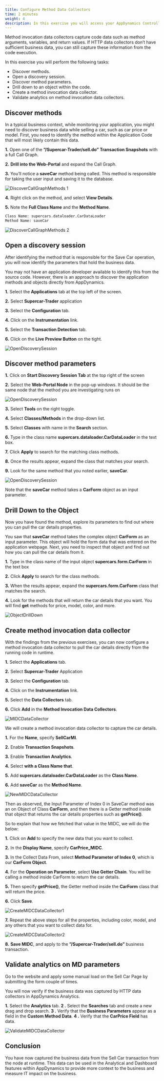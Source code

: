 ```yaml
---
title: Configure Method Data Collectors
time: 2 minutes
weight: 4
description: In this exercise you will access your AppDynamics Controller from your web browser and enable the Agentless Analytics from there.
---
```

Method invocation data collectors capture code data such as method arguments, variables, and return values. If HTTP data collectors don’t have sufficient business data, you can still capture these information from the code execution.

In this exercise you will perform the following tasks:

*   Discover methods.
*   Open a discovery session.
*   Discover method parameters.
*   Drill down to an object within the code.
*   Create a method invocation data collector.
*   Validate analytics on method invocation data collectors.

## Discover methods

In a typical business context, while monitoring your application, you might need to discover business data while selling a car, such as car price or model. First, you need to identify the method within the Application Code that will most likely contain this data.

**1.** Open one of the **”/Supercar-Trader/sell.do” Transaction Snapshots** with a full Call Graph.

**2.** **Drill into the Web-Portal** and expand the Call Graph.

**3.** You’ll notice a **saveCar** method being called. This method is responsible for taking the user input and saving it to the database.

![DiscoverCallGraphMethods 1](images/06-discover-callgraph-methods-01.png)

**4.** Right click on the method, and select **View Details**.

**5.** Note the **Full Class Name** and the **Method Name**.

```bash
Class Name: supercars.dataloader.CarDataLoader
Method Name: saveCar
```

![DiscoverCallGraphMethods 2](images/06-discover-callgraph-methods-02.png)

## Open a discovery session

After identifying the method that is responsible for the Save Car operation, you will now identify the parameters that hold the business data.

You may not have an application developer available to identify this from the source code. However, there is an approach to discover the application methods and objects directly from AppDynamics.

**1.** Select the **Applications** tab at the top left of the screen.

**2.** Select **Supercar-Trader** application

**3.** Select the **Configuration** tab.

**4.** Click on the **Instrumentation** link.

**5.** Select the **Transaction Detection** tab.

**6.** Click on the **Live Preview Button** on the tight.

![OpenDiscoverySession](images/06-open-discovery-session-03.png)

## Discover method parameters

**1.** Click on **Start Discovery Session Tab** at the top right of the screen

**2.** Select the **Web-Portal Node** in the pop-up windows. It should be the same node that the method you are investigating runs on

![OpenDiscoverySession](images/06-start-discovery-session-04.png)

**3.** Select **Tools** on the right toggle.

**4.** Select **Classes/Methods** in the drop-down list.

**5.** Select **Classes** with name in the **Search** section.

**6.** Type in the class name **supercars.dataloader.CarDataLoader** in the text box.

**7.** Click **Apply** to search for the matching class methods.

**8.** Once the results appear, expand the class that matches your search.

**9.** Look for the same method that you noted earlier, **saveCar**.

![OpenDiscoverySession](images/06-method-drill-down-05.png)

Note that the **saveCar** method takes a **CarForm** object as an input parameter.

## Drill Down to the Object

Now you have found the method, explore its parameters to find out where you can pull the car details properties.

You saw that **saveCar** method takes the complex object **CarForm** as an input parameter. This object will hold the form data that was entered on the application webpage. Next, you need to inspect that object and find out how you can pull the car details from it.

**1.** Type in the class name of the input object **supercars.form.CarForm** in the text box

**2.** Click **Apply** to search for the class methods.

**3.** When the results appear, expand the **supercars.form.CarForm** class that matches the search.

**4.** Look for the methods that will return the car details that you want. You will find **get** methods for price, model, color, and more.

![ObjectDrillDown](images/06-object-drill-down-06.png)

## Create method invocation data collector

With the findings from the previous exercises, you can now configure a method invocation data collector to pull the car details directly from the running code in runtime.

**1.** Select the **Applications** tab.

**2.** Select **Supercar-Trader** Application

**3.** Select the **Configuration** tab.

**4.** Click on the **Instrumentation** link.

**5.** Select the **Data Collectors** tab.

**6.** Click **Add** in the **Method Invocation Data Collectors**.

![MIDCDataCollector](images/06-midc-data-collectors-07.png)

We will create a method invocation data collector to capture the car details.

**1.** For the **Name**, specify **SellCarMI**.

**2.** Enable **Transaction Snapshots**.

**3.** Enable **Transaction Analytics**.

**4.** Select **with a Class Name that**.

**5.** Add **supercars.dataloader.CarDataLoader** as the **Class Name**.

**6.** Add **saveCar** as the **Method Name**.

![NewMIDCDataCollector](images/06-new-midc-data-collectors-08.png)

Then as observed, the Input Parameter of Index 0 in SaveCar method was an on Object of Class **CarForm**, and then there is a Getter method inside that object that returns the car details properties such as **getPrice()**.

So to explain that how we fetched that value in the MIDC, we will do the below:

**1.** Click on **Add** to specify the new data that you want to collect.

**2.** In the **Display Name**, specify **CarPrice\_MIDC**.

**3.** In the Collect Data From, select **Method Parameter of Index 0**, which is our **CarForm Object**.

**4.** For the **Operation on Parameter**, select **Use Getter Chain**. You will be calling a method inside CarForm to return the car details.

**5.** Then specify **getPrice()**, the Getter method inside the **CarForm** class that will return the price.

**6.** Click **Save**.

![CreateMIDCDataCollector1](images/06-midc-data-collection-09.png)

**7.** Repeat the above steps for all the properties, including color, model, and any others that you want to collect data for.

![CreateMIDCDataCollector2](images/06-midc-all-data-collection-10.png)

**8.** **Save MIDC**, and apply to the **”/Supercar-Trader/sell.do”** business transaction.

## Validate analytics on MD parameters

Go to the website and apply some manual load on the Sell Car Page by submitting the form couple of times.

You will now verify if the business data was captured by HTTP data collectors in AppDynamics Analytics.

**1.** Select the **Analytics** tab. **2 .** Select the **Searches** tab and create a new drag and drop search. **3 .** Verify that the **Business Parameters** appear as a field in the **Custom Method Data**. **4 .** Verify that the **CarPrice Field** has data.

![ValidateMIDCDataCollector](images/06-validate-MIDC-11.png)

## Conclusion

You have now captured the business data from the Sell Car transaction from the node at runtime. This data can be used in the Analytical and Dashboard features within AppDynamics to provide more context to the business and measure IT impact on the business.
